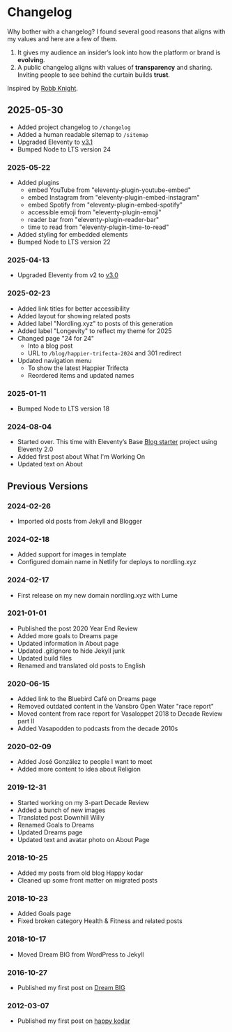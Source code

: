 # Changelog

Why bother with a changelog? I found several good reasons that aligns with my values and here are a few of them.
1.  It gives my audience an insider’s look into how the platform or brand is **evolving**.
2.  A public changelog aligns with values of **transparency** and sharing. Inviting people to see behind the curtain builds **trust**.

Inspired by [Robb Knight](https://rknight.me/log/).

## 2025-05-30

- Added project changelog to `/changelog`
- Added a human readable sitemap to `/sitemap`
- Upgraded Eleventy to [v3.1](https://www.11ty.dev/blog/eleventy-v3-1/)
- Bumped Node to LTS version 24

### 2025-05-22

- Added plugins
  - embed YouTube from "eleventy-plugin-youtube-embed"
  - embed Instagram from "eleventy-plugin-embed-instagram"
  - embed Spotify from "eleventy-plugin-embed-spotify"
  - accessible emoji from "eleventy-plugin-emoji"
  - reader bar from "eleventy-plugin-reader-bar"
  - time to read from "eleventy-plugin-time-to-read"
- Added styling for embedded elements
- Bumped Node to LTS version 22

### 2025-04-13

- Upgraded Eleventy from v2 to [v3.0](https://www.11ty.dev/blog/eleventy-v3/)

### 2025-02-23

- Added link titles for better accessibility
- Added layout for showing related posts
- Added label "Nordling.xyz" to posts of this generation
- Added label "Longevity" to reflect my theme for 2025
- Changed page "24 for 24"
  - Into a blog post
  - URL to `/blog/happier-trifecta-2024` and 301 redirect
- Updated navigation menu
  - To show the latest Happier Trifecta
  - Reordered items and updated names

### 2025-01-11

- Bumped Node to LTS version 18

### 2024-08-04

- Started over. This time with Eleventy’s Base [Blog starter](https://www.11ty.dev/blog/bbv8/) project using Eleventy 2.0
- Added first post about What I'm Working On
- Updated text on About

## Previous Versions

### 2024-02-26

- Imported old posts from Jekyll and Blogger

### 2024-02-18

- Added support for images in template
- Configured domain name in Netlify for deploys to nordling.xyz

### 2024-02-17

- First release on my new domain nordling.xyz with Lume

### 2021-01-01

- Published the post 2020 Year End Review
- Added more goals to Dreams page
- Updated information in About page
- Updated .gitignore to hide Jekyll junk
- Updated build files
- Renamed and translated old posts to English

### 2020-06-15

- Added link to the Bluebird Café on Dreams page
- Removed outdated content in the Vansbro Open Water "race report"
- Moved content from race report for Vasaloppet 2018 to Decade Review part II
- Added Vasapodden to podcasts from the decade 2010s

### 2020-02-09

- Added José González to people I want to meet
- Added more content to idea about Religion

### 2019-12-31

- Started working on my 3-part Decade Review
- Added a bunch of new images
- Translated post Downhill Willy
- Renamed Goals to Dreams
- Updated Dreams page
- Updated text and avatar photo on About Page

### 2018-10-25

- Added my posts from old blog Happy kodar
- Cleaned up some front matter on migrated posts

### 2018-10-23

- Added Goals page
- Fixed broken category Health & Fitness and related posts

### 2018-10-17

- Moved Dream BIG from WordPress to Jekyll

### 2016-10-27

- Published my first post on [Dream BIG](https://rasmus-nordling.netlify.app/)

### 2012-03-07

- Published my first post on [happy kodar](https://happykodar.blogspot.com/)
